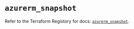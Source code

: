 # `azurerm_snapshot`

Refer to the Terraform Registory for docs: [`azurerm_snapshot`](https://registry.terraform.io/providers/hashicorp/azurerm/3.53.0/docs/resources/snapshot).
